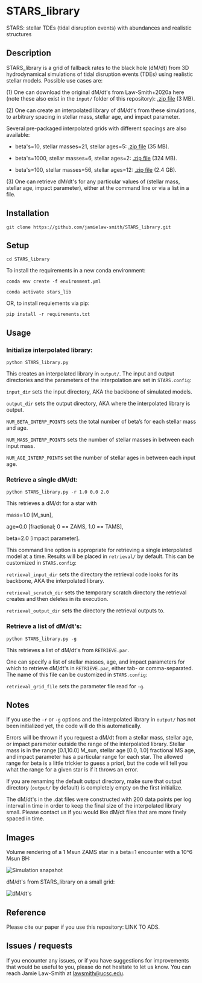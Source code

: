 # STARS_library

STARS: stellar TDEs (tidal disruption events) with abundances and realistic structures

## Description

STARS_library is a grid of fallback rates to the black hole (dM/dt) from 3D hydrodynamical simulations of tidal disruption events (TDEs) using realistic stellar models. Possible use cases are:

(1) One can download the original dM/dt's from Law-Smith+2020a here (note these also exist in the `input/` folder of this repository): [.zip file](https://www.dropbox.com/s/pissnvep1389s9t/STARS_library_input.zip?dl=1) (3 MB).

(2) One can create an interpolated library of dM/dt's from these simulations, to arbitrary spacing in stellar mass, stellar age, and impact parameter. 

Several pre-packaged interpolated grids with different spacings are also available:

- beta's=10, stellar masses=21, stellar ages=5: [.zip file](https://www.dropbox.com/s/xohdcp5tylazsrg/STARS_library_output_10_5_5.zip?dl=1) (35 MB).

- beta's=1000, stellar masses=6, stellar ages=2: [.zip file](https://www.dropbox.com/s/wbanglobc1xu385/STARS_library_output_1000_2_2.zip?dl=1) (324 MB).

- beta's=100, stellar masses=56, stellar ages=12: [.zip file](https://www.dropbox.com/s/uibocgirikcw11s/STARS_library_output_100_12_12.zip?dl=1) (2.4 GB).

(3) One can retrieve dM/dt's for any particular values of (stellar mass, stellar age, impact parameter), either at the command line or via a list in a file.


## Installation

`git clone https://github.com/jamielaw-smith/STARS_library.git`

## Setup

`cd STARS_library`

To install the requirements in a new conda environment:

`conda env create -f environment.yml`

`conda activate stars_lib`

OR, to install requiements via pip:

`pip install -r requirements.txt`


## Usage

### Initialize interpolated library:

`python STARS_library.py`

This creates an interpolated library in `output/`. 
The input and output directories and the parameters of the interpolation are set in `STARS.config`:

`input_dir` sets the input directory, AKA the backbone of simulated models.

`output_dir` sets the output directory, AKA where the interpolated library is output.

`NUM_BETA_INTERP_POINTS` sets the total number of beta’s for each stellar mass and age.

`NUM_MASS_INTERP_POINTS` sets the number of stellar masses in between each input mass.

`NUM_AGE_INTERP_POINTS` set the number of stellar ages in between each input age.

### Retrieve a single dM/dt:

`python STARS_library.py -r 1.0 0.0 2.0`

This retrieves a dM/dt for a star with 

mass=1.0 [M_sun],

age=0.0 [fractional; 0 == ZAMS, 1.0 == TAMS], 

beta=2.0 [impact parameter].

This command line option is appropriate for retrieving a single interpolated model at a time. Results will be placed in `retrieval/` by default. This can be customized in `STARS.config`:

`retrieval_input_dir` sets the directory the retrieval code looks for its backbone, AKA the interpolated library.

`retrieval_scratch_dir` sets the temporary scratch directory the retrieval creates and then deletes in its execution.

`retrieval_output_dir` sets the directory the retrieval outputs to.

### Retrieve a list of dM/dt's:

`python STARS_library.py -g`

This retrieves a list of dM/dt's from `RETRIEVE.par`.

One can specify a list of stellar masses, age, and impact parameters for which to retrieve dM/dt's in `RETRIEVE.par`, either tab- or comma-separated. The name of this file can be customized in `STARS.config`:

`retrieval_grid_file` sets the parameter file read for `-g`.

## Notes

If you use the `-r` or `-g` options and the interpolated library in `output/` has not been initialized yet, the code will do this automatically.

Errors will be thrown if you request a dM/dt from a stellar mass, stellar age, or impact parameter outside the range of the interpolated library. Stellar mass is in the range [0.1,10.0] M_sun, stellar age [0.0, 1.0] fractional MS age, and impact parameter has a particular range for each star. The allowed range for beta is a little trickier to guess a priori, but the code will tell you what the range for a given star is if it throws an error.

If you are renaming the default output directory, make sure that output directory (`output/` by default) is completely empty on the first initialize.

The dM/dt's in the .dat files were constructed with 200 data points per log interval in time in order to keep the final size of the interpolated library small. Please contact us if you would like dM/dt files that are more finely spaced in time.

## Images

Volume rendering of a 1 Msun ZAMS star in a beta=1 encounter with a 10^6 Msun BH:

![Simulation snapshot](https://people.ucsc.edu/~lawsmith/theme/images/image1.png)
<!-- <img src="https://people.ucsc.edu/~lawsmith/theme/images/image1.png" width="800" alt="Simulation snapshot"> -->

dM/dt's from STARS_library on a small grid:

![dM/dt's](https://people.ucsc.edu/~lawsmith/theme/images/mdots.png)
<!-- <img src="https://people.ucsc.edu/~lawsmith/theme/images/mdots.png" width="800" alt="dM/dt's"> -->

## Reference
Please cite our paper if you use this repository: LINK TO ADS.

## Issues / requests
If you encounter any issues, or if you have suggestions for improvements that would be useful to you, please do not hesitate to let us know. You can reach Jamie Law-Smith at <lawsmith@ucsc.edu>. 
